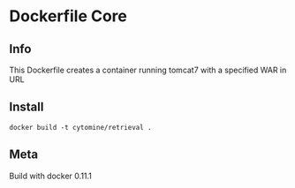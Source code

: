 # Dockerfile Core

## Info

This Dockerfile creates a container running tomcat7 with a specified WAR in URL

## Install

`docker build -t cytomine/retrieval .`

## Meta

Build with docker 0.11.1
